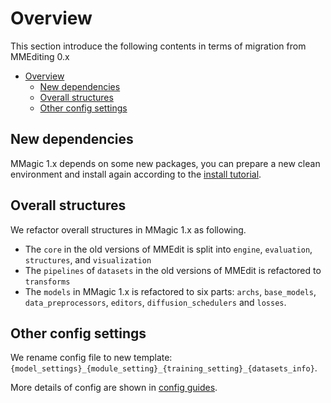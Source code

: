 # Overview

This section introduce the following contents in terms of migration from MMEditing 0.x

- [Overview](#overview)
  - [New dependencies](#new-dependencies)
  - [Overall structures](#overall-structures)
  - [Other config settings](#other-config-settings)

## New dependencies

MMagic 1.x depends on some new packages, you can prepare a new clean environment and install again according to the [install tutorial](../get_started/install.md).

## Overall structures

We refactor overall structures in MMagic 1.x as following.

- The  `core` in the old versions of MMEdit is split into `engine`, `evaluation`, `structures`, and `visualization`
- The `pipelines` of `datasets` in the old versions of MMEdit is refactored to `transforms`
- The `models` in MMagic 1.x is refactored to six parts: `archs`, `base_models`, `data_preprocessors`, `editors`, `diffusion_schedulers` and `losses`.

## Other config settings

We rename config file to new template: `{model_settings}_{module_setting}_{training_setting}_{datasets_info}`.

More details of config are shown in [config guides](../user_guides/config.md).
